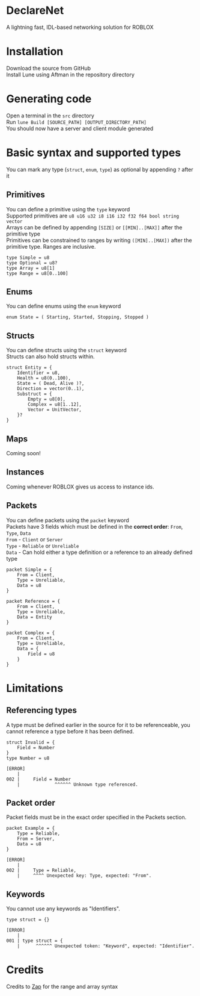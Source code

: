 # DeclareNet
A lightning fast, IDL-based networking solution for ROBLOX

# Installation
Download the source from GitHub  
Install Lune using Aftman in the repository directory  

# Generating code
Open a terminal in the `src` directory  
Run `lune Build [SOURCE_PATH] [OUTPUT_DIRECTORY_PATH]`  
You should now have a server and client module generated  

# Basic syntax and supported types
You can mark any type (`struct`, `enum`, `type`) as optional by appending `?` after it
## Primitives
You can define a primitive using the `type` keyword  
Supported primitives are `u8 u16 u32 i8 i16 i32 f32 f64 bool string vector`  
Arrays can be defined by appending `[SIZE]` or `[[MIN]..[MAX]]` after the primitive type  
Primitives can be constrained to ranges by writing `([MIN]..[MAX])` after the primitive type. Ranges are inclusive.  
```
type Simple = u8
type Optional = u8?
type Array = u8[1]
type Range = u8[0..100]
```
## Enums
You can define enums using the `enum` keyword  
```
enum State = ( Starting, Started, Stopping, Stopped )
```
## Structs
You can define structs using the `struct` keyword  
Structs can also hold structs within.  
```
struct Entity = {
    Identifier = u8,
    Health = u8(0..100),
    State = ( Dead, Alive )?,
    Direction = vector(0..1),
    Substruct = {
        Empty = u8[0],
        Complex = u8[1..12],
        Vector = UnitVector,
    }?
}
```
## Maps
Coming soon!
## Instances
Coming whenever ROBLOX gives us access to instance ids.
## Packets
You can define packets using the `packet` keyword  
Packets have 3 fields which must be defined in the **correct order**: `From`, `Type`, `Data`  
`From` - `Client` or `Server`  
`Type` - `Reliable` or `Unreliable`  
`Data` - Can hold either a type definition or a reference to an already defined type  
```
packet Simple = {
    From = Client,
    Type = Unreliable,
    Data = u8
}

packet Reference = {
    From = Client,
    Type = Unreliable,
    Data = Entity
}

packet Complex = {
    From = Client,
    Type = Unreliable,
    Data = {
        Field = u8
    }
}
```
# Limitations
## Referencing types
A type must be defined earlier in the source for it to be referenceable, you cannot reference a type before it has been defined.
```
struct Invalid = {
    Field = Number
}
type Number = u8
```
```
[ERROR]
    |
002 |     Field = Number
    |             ^^^^^^ Unknown type referenced.
```
## Packet order
Packet fields must be in the exact order specified in the Packets section.
```
packet Example = {
    Type = Reliable,
    From = Server,
    Data = u8
}
```
```
[ERROR]
    |
002 |     Type = Reliable,
    |     ^^^^ Unexpected key: Type, expected: "From".
```
## Keywords
You cannot use any keywords as "Identifiers".
```
type struct = {}
```
```
[ERROR]
    |
001 | type struct = {
    |      ^^^^^^ Unexpected token: "Keyword", expected: "Identifier".
```
# Credits
Credits to [Zap](https://zap.redblox.dev/) for the range and array syntax
